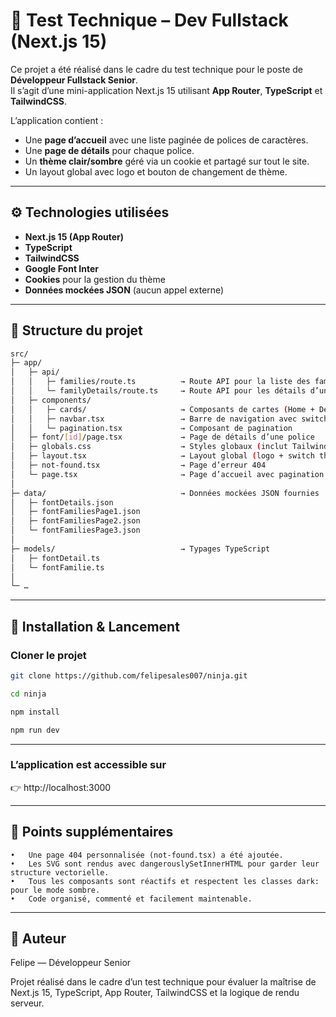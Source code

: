 # 🧠 Test Technique – Dev Fullstack (Next.js 15)

Ce projet a été réalisé dans le cadre du test technique pour le poste de **Développeur Fullstack Senior**.  
Il s’agit d’une mini-application Next.js 15 utilisant **App Router**, **TypeScript** et **TailwindCSS**.

L’application contient :
- Une **page d’accueil** avec une liste paginée de polices de caractères.
- Une **page de détails** pour chaque police.
- Un **thème clair/sombre** géré via un cookie et partagé sur tout le site.
- Un layout global avec logo et bouton de changement de thème.

---

## ⚙️ Technologies utilisées

- **Next.js 15 (App Router)**
- **TypeScript**
- **TailwindCSS**
- **Google Font Inter**
- **Cookies** pour la gestion du thème
- **Données mockées JSON** (aucun appel externe)

---

## 📁 Structure du projet

```bash
src/
├─ app/
│   ├─ api/
│   │   ├─ families/route.ts          → Route API pour la liste des familles
│   │   └─ familyDetails/route.ts     → Route API pour les détails d’une police
│   ├─ components/
│   │   ├─ cards/                     → Composants de cartes (Home + Détails)
│   │   ├─ navbar.tsx                 → Barre de navigation avec switch du thème
│   │   └─ pagination.tsx             → Composant de pagination
│   ├─ font/[id]/page.tsx             → Page de détails d’une police
│   ├─ globals.css                    → Styles globaux (inclut Tailwind)
│   ├─ layout.tsx                     → Layout global (logo + switch thème)
│   ├─ not-found.tsx                  → Page d’erreur 404
│   └─ page.tsx                       → Page d’accueil avec pagination
│
├─ data/                              → Données mockées JSON fournies
│   ├─ fontDetails.json
│   ├─ fontFamiliesPage1.json
│   ├─ fontFamiliesPage2.json
│   └─ fontFamiliesPage3.json
│
├─ models/                            → Typages TypeScript
│   ├─ fontDetail.ts
│   └─ fontFamilie.ts
│
└─ …
```

---

## 🚀 Installation & Lancement

### Cloner le projet
```bash
git clone https://github.com/felipesales007/ninja.git
```

```bash
cd ninja
```

```bash
npm install
```

```bash
npm run dev
```

---

### L’application est accessible sur
👉 http://localhost:3000

---

## 🧠 Points supplémentaires

	•	Une page 404 personnalisée (not-found.tsx) a été ajoutée.
	•	Les SVG sont rendus avec dangerouslySetInnerHTML pour garder leur structure vectorielle.
	•	Tous les composants sont réactifs et respectent les classes dark: pour le mode sombre.
	•	Code organisé, commenté et facilement maintenable.

---

## 🧾 Auteur

Felipe — Développeur Senior

Projet réalisé dans le cadre d’un test technique pour évaluer la maîtrise de Next.js 15, TypeScript, App Router, TailwindCSS et la logique de rendu serveur.

